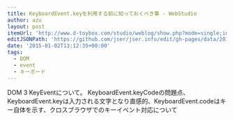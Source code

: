 ```yaml
---
title: KeyboardEvent.keyを利用する前に知っておくべき事 - WebStudio
author: azu
layout: post
itemUrl: 'http://www.d-toybox.com/studio/weblog/show.php?mode=single;id=2015010100'
editJSONPath: 'https://github.com/jser/jser.info/edit/gh-pages/data/2015/01/index.json'
date: '2015-01-02T13:12:35+00:00'
tags:
  - DOM
  - event
  - キーボード
---
```

DOM 3 KeyEventについて。 
KeyboardEvent.keyCodeの問題点、
KeyboardEvent.keyは入力される文字となり直感的、KeyboardEvent.codeはキー自体を示す、クロスブラウザでのキーイベント対応について
